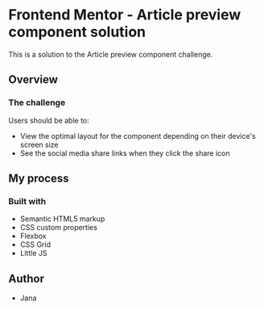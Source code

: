 # Frontend Mentor - Article preview component solution

This is a solution to the Article preview component challenge.

## Overview

### The challenge

Users should be able to:

- View the optimal layout for the component depending on their device's screen size
- See the social media share links when they click the share icon

## My process

### Built with

- Semantic HTML5 markup
- CSS custom properties
- Flexbox
- CSS Grid
- Little JS

## Author

- Jana
